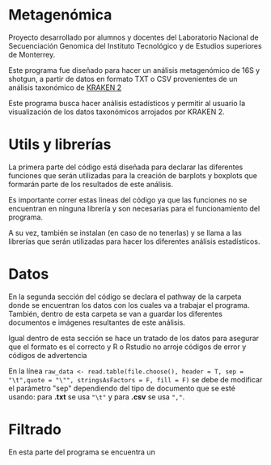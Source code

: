 # Metagenómica 
Proyecto desarrollado por alumnos y docentes del Laboratorio Nacional de Secuenciación Genomica del Instituto Tecnológico y de Estudios superiores de Monterrey.

Este programa fue diseñado para hacer un análisis metagenómico de 16S y shotgun, a partir de datos en formato TXT o CSV provenientes de un análisis taxonómico de [KRAKEN 2](https://github.com/DerrickWood/kraken2.) 

Este programa busca hacer análisis estadísticos y permitir al usuario la visualización de los datos taxonómicos arrojados por KRAKEN 2. 
# Utils y librerías 
La primera parte del código está diseñada para declarar las diferentes funciones que serán utilizadas para la creación de barplots y boxplots que formarán parte de los resultados de este análisis.

Es importante correr estas lineas del código ya que las funciones no se encuentran en ninguna librería y son necesarias para el funcionamiento del programa.

A su vez, también se instalan (en caso de no tenerlas) y se llama a las librerías que serán utilizadas para hacer los diferentes análisis estadísticos.  
# Datos
En la segunda sección del código se declara el pathway de la carpeta donde se encuentran los datos con los cuales va a trabajar el programa. También, dentro de esta carpeta se van a guardar los diferentes documentos e imágenes resultantes de este análisis. 

Igual dentro de esta sección se hace un tratado de los datos para asegurar que el formato es el correcto y R o Rstudio no arroje códigos de error y códigos de advertencia 

En la línea `raw_data <- read.table(file.choose(), header = T, sep = "\t",quote = "\"", stringsAsFactors = F, fill = F)` se debe de modificar el parámetro "sep" dependiendo del tipo de documento que se esté usando: para **.txt** se usa `"\t"` y para **.csv** se usa `","`.  


# Filtrado

En esta parte del programa se encuentra un 
